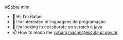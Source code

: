 #Sobre mim

- 👋 Hi, I’m Rafael
- 👀 I’m interested in linguagens de programação
- 💞️ I’m looking to collaborate on scratch e java
- 📫 How to reach me yoham.maciel@escola.pr.gov.br

<!---
Rafaelyo/Rafaelyo is a ✨ special ✨ repository because its `README.md` (this file) appears on your GitHub profile.
You can click the Preview link to take a look at your changes.
--->
